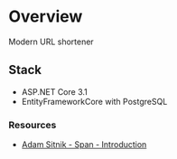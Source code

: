 # Overview
Modern URL shortener

## Stack
- ASP.NET Core 3.1
- EntityFrameworkCore with PostgreSQL

### Resources
- [Adam Sitnik - Span - Introduction](https://adamsitnik.com/Span/#introduction)